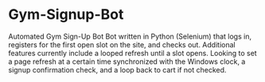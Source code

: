 # Gym-Signup-Bot
Automated Gym Sign-Up Bot
Bot written in Python (Selenium) that logs in, 
registers for the first open slot on the site, 
and checks out. 
Additional features currently include a looped refresh until a slot opens. 
Looking to set a page refresh at a certain time synchronized with the Windows clock, a signup confirmation check, and a loop back to cart if not checked.
